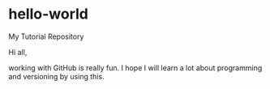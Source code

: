 # hello-world
My Tutorial Repository

Hi all,

working with GitHub is really fun.
I hope I will learn a lot about programming and versioning by using this.

